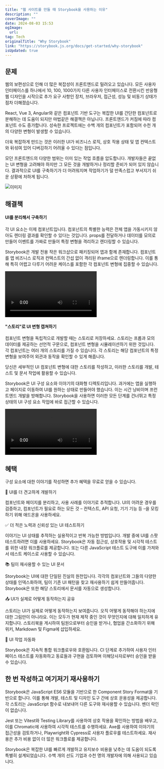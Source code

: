```yaml
---
title: "웹 사이트를 만들 때 Storybook을 사용하는 이유"
description: ""
coverImage: ""
date: 2024-08-03 15:53
ogImage: 
  url: 
tag: Tech
originalTitle: "Why Storybook"
link: "https://storybook.js.org/docs/get-started/why-storybook"
isUpdated: true
---
```






## 문제

웹의 보편성으로 인해 더 많은 복잡성이 프론트엔드로 밀려오고 있습니다. 모든 사용자 인터페이스를 하나에서 10, 100, 1000가지 다른 사용자 인터페이스로 전환시킨 반응형 웹 디자인을 시작으로 추가 요구 사항인 장치, 브라우저, 접근성, 성능 및 비동기 상태가 점차 더해졌습니다.

React, Vue 3, Angular와 같은 컴포넌트 기반 도구는 복잡한 UI를 간단한 컴포넌트로 분해하는 데 도움이 되지만 마법같은 해결책은 아닙니다. 프론트엔드가 커짐에 따라 컴포넌트 수도 증가합니다. 성숙한 프로젝트에는 수백 개의 컴포넌트가 포함되어 수천 개의 다양한 변형이 발생할 수 있습니다.

더욱 복잡하게 만드는 것은 이러한 UI가 비즈니스 로직, 상호 작용 상태 및 앱 컨텍스트와 뒤섞여 있어 디버깅하기 어려울 수 있다는 점입니다.

모던 프론트엔드의 다양한 범위는 이미 있는 작업 흐름을 압도합니다. 개발자들은 끝없는 UI 변형을 고려해야 하지만 그 모든 것을 개발하거나 정리할 준비가 되어 있지 않습니다. 결과적으로 UI를 구축하기가 더 어려워지며 작업하기가 덜 만족스럽고 부서지기 쉬운 상황에 처하게 됩니다.

![이미지](/assets/img/WhyStorybook_0.png)

## 해결책

#### UI를 분리해서 구축하기

각 UI 요소는 이제 컴포넌트입니다. 컴포넌트의 특별한 능력은 전체 앱을 가동시키지 않아도 렌더링 결과를 확인할 수 있다는 것입니다. props를 전달하거나 데이터를 모의로 만들어 이벤트를 가짜로 만들어 특정 변형을 격리하고 렌더링할 수 있습니다.

Storybook은 개발 전용 작은 워크샵으로 패키징되어 앱과 함께 존재합니다. 컴포넌트를 앱 비즈니스 로직과 컨텍스트의 간섭 없이 격리된 iframe으로 렌더링합니다. 이를 통해 특히 어렵고 다루기 어려운 케이스를 포함한 각 컴포넌트 변형에 집중할 수 있습니다.

<video autoplay playsinline loop>
  <source src="@source/docs/Tech/2024-04-07-WhyStorybook/img/WhyStorybook_0.mp4" type="video/mp4">
</video>

#### "스토리"로 UI 변형 캡쳐하기

컴포넌트 변형을 독립적으로 개발할 때는 스토리로 저장하세요. 스토리는 프롭과 모의 데이터를 제공하는 선언적 구문으로, 컴포넌트 변형을 시뮬레이션하기 위한 것입니다. 각 컴포넌트는 여러 개의 스토리를 가질 수 있습니다. 각 스토리는 해당 컴포넌트의 특정 변형을 보여주어 외관과 동작을 확인할 수 있게 해줍니다.

당신은 세부적인 UI 컴포넌트 변형에 대한 스토리를 작성하고, 이러한 스토리를 개발, 테스트 및 문서 작업에 활용할 수 있습니다.

Storybook은 UI 구성 요소와 이야기의 대화형 디렉토리입니다. 과거에는 앱을 실행하고 페이지로 이동하여 UI를 원하는 상태로 만들어야 했습니다. 이는 시간 낭비이며 프런트엔드 개발을 방해합니다. Storybook을 사용하면 이러한 모든 단계를 건너뛰고 특정 상태의 UI 구성 요소 작업에 바로 접근할 수 있습니다.

<video autoplay playsinline loop>
  <source src="@source/docs/Tech/2024-04-07-WhyStorybook/img/WhyStorybook_1.mp4" type="video/mp4">
</video>

## 혜택

구성 요소에 대한 이야기를 작성하면 추가 혜택을 무료로 얻을 수 있습니다.

📝 UI를 더 견고하게 개발하기

컴포넌트와 페이지를 분리하고, 사용 사례를 이야기로 추적합니다. UI의 어려운 경우를 검증하고, 컴포넌트가 필요로 하는 모든 것 – 컨텍스트, API 요청, 기기 기능 등 –을 모킹하기 위해 애드온을 사용하세요.

✅ 더 적은 노력과 신뢰성 있는 UI 테스트하기

이야기는 UI 상태를 추적하는 실용적이고 반복 가능한 방법입니다. 개발 중에 UI를 스팟 테스트하려면 이를 사용하세요. Storybook은 자동 접근성, 상호작용 및 시각적 테스트를 위한 내장 워크플로를 제공합니다. 또는 다른 JavaScript 테스트 도구에 이를 가져와서 테스트 케이스로 사용할 수 있습니다.

📚 팀이 재사용할 수 있는 UI 문서

Storybook는 UI에 대한 단일된 진실의 원천입니다. 각각의 컴포넌트와 그들의 다양한 상태를 인덱스화하여, 팀이 기존 UI 패턴을 찾고 재사용하기 쉽게 만들어줍니다. Storybook은 또한 해당 스토리에서 문서를 자동으로 생성합니다.

📤 UI가 실제로 어떻게 동작하는지 공유

스토리는 UI가 실제로 어떻게 동작하는지 보여줍니다. 오직 어떻게 동작해야 하는지에 대한 그림만이 아니라요. 이는 모두가 현재 제작 중인 것이 무엇인지에 대해 일치하게 유지합니다. 스토리북을 게시하여 팀원으로부터 승인을 받거나, 협업을 간소화하기 위해 위키, Markdown 및 Figma에 삽입하세요.

🚦 UI 작업 자동화

Storybook은 지속적 통합 워크플로우와 호환됩니다. CI 단계로 추가하여 사용자 인터페이스 테스트를 자동화하고 동료들과 구현을 검토하며 이해당사자로부터 승인을 받을 수 있습니다.

## 한 번 작성하고 여기저기 재사용하기

Storybook은 JavaScript ES6 모듈을 기반으로 한 Component Story Format을 기반으로 합니다. 이를 통해 개발, 테스트 및 디자인 도구 간에 상호 운용성을 제공합니다. 각 스토리는 JavaScript 함수로 내보내어 다른 도구와 재사용할 수 있습니다. 벤더 락인이 없습니다.

Jest 또는 Vitest와 Testing Library를 사용하여 상호 작용을 확인하는 방법을 배우고, 이를 Chromatic에 사용하여 시각적 테스트를 수행하세요. Axe를 사용하여 이야기의 접근성을 검토하거나, Playwright와 Cypress로 사용자 플로우를 테스트하세요. 재사용은 추가 비용 없이 더 많은 워크플로를 제공합니다.

Storybook은 복잡한 UI를 빠르게 개발하고 유지보수 비용을 낮추는 데 도움이 되도록 특별히 설계되었습니다. 수백 개의 선도 기업과 수천 명의 개발자에 의해 사용되고 있습니다.
